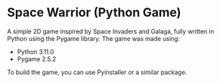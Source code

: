 # Space Warrior (Python Game)

A simple 2D game inspired by Space Invaders and Galaga, fully written in Python using the Pygame library. The game was made using:
* Python 3.11.0
* Pygame 2.5.2

To build the game, you can use Pyinstaller or a similar package.